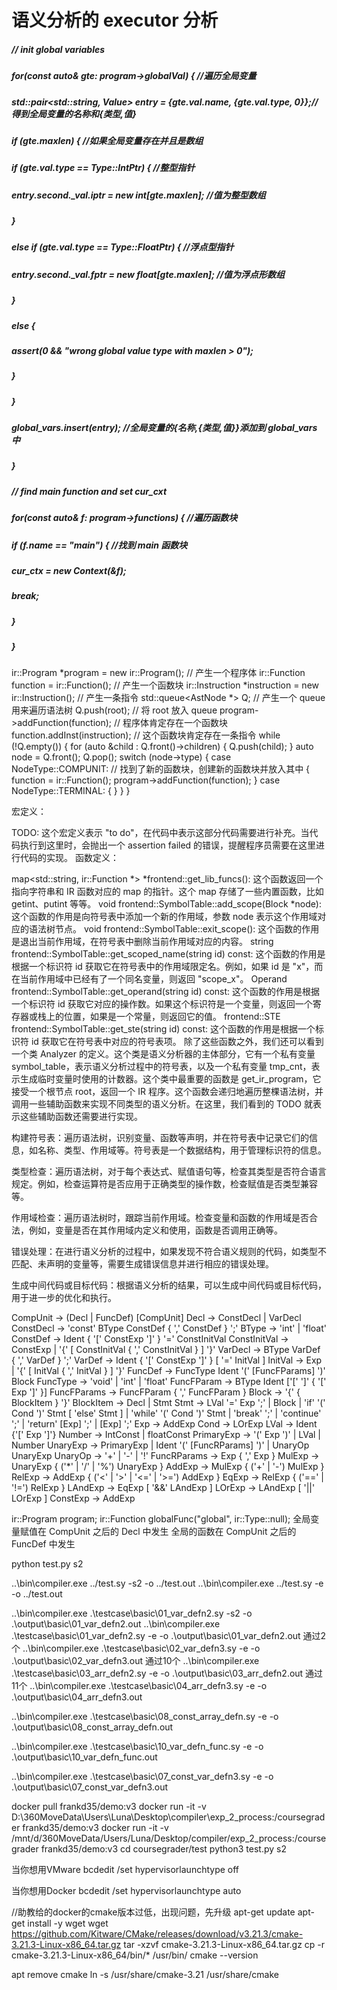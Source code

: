# 语义分析的 executor 分析

##### // init global variables

##### for(const auto& gte: program->globalVal) { //遍历全局变量

##### std::pair<std::string, Value> entry = {gte.val.name, {gte.val.type, 0}};//得到全局变量的名称和{类型,值}

##### if (gte.maxlen) { //如果全局变量存在并且是数组

##### if (gte.val.type == Type::IntPtr) { //整型指针

##### entry.second.\_val.iptr = new int[gte.maxlen]; //值为整型数组

#####

##### }

##### else if (gte.val.type == Type::FloatPtr) { //浮点型指针

##### entry.second.\_val.fptr = new float[gte.maxlen]; //值为浮点形数组

##### }

##### else {

##### assert(0 && "wrong global value type with maxlen > 0");

##### }

##### }

##### global_vars.insert(entry); //全局变量的{名称,{类型,值}}添加到 global_vars 中

##### }

##### // find main function and set cur_cxt

##### for(const auto& f: program->functions) { //遍历函数块

##### if (f.name == "main") { //找到 main 函数块

##### cur_ctx = new Context(&f);

##### break;

##### }

##### }

ir::Program *program = new ir::Program(); // 产生一个程序体
ir::Function function = ir::Function(); // 产生一个函数块
ir::Instruction *instruction = new ir::Instruction(); // 产生一条指令
std::queue<AstNode \*> Q; // 产生一个 queue 用来遍历语法树
Q.push(root); // 将 root 放入 queue
program->addFunction(function); // 程序体肯定存在一个函数块
function.addInst(instruction); // 这个函数块肯定存在一条指令
while (!Q.empty())
{
for (auto &child : Q.front()->children)
{
Q.push(child);
}
auto node = Q.front();
Q.pop();
switch (node->type)
{
case NodeType::COMPUNIT: // 找到了新的函数块，创建新的函数块并放入其中
{
function = ir::Function();
program->addFunction(function);
}
case NodeType::TERMINAL:
{
}
}
}

宏定义：

TODO: 这个宏定义表示 "to do"，在代码中表示这部分代码需要进行补充。当代码执行到这里时，会抛出一个 assertion failed 的错误，提醒程序员需要在这里进行代码的实现。
函数定义：

map<std::string, ir::Function *> *frontend::get_lib_funcs(): 这个函数返回一个指向字符串和 IR 函数对应的 map 的指针。这个 map 存储了一些内置函数，比如 getint、putint 等等。
void frontend::SymbolTable::add_scope(Block \*node): 这个函数的作用是向符号表中添加一个新的作用域，参数 node 表示这个作用域对应的语法树节点。
void frontend::SymbolTable::exit_scope(): 这个函数的作用是退出当前作用域，在符号表中删除当前作用域对应的内容。
string frontend::SymbolTable::get_scoped_name(string id) const: 这个函数的作用是根据一个标识符 id 获取它在符号表中的作用域限定名。例如，如果 id 是 "x"，而在当前作用域中已经有了一个同名变量，则返回 "scope_x"。
Operand frontend::SymbolTable::get_operand(string id) const: 这个函数的作用是根据一个标识符 id 获取它对应的操作数。如果这个标识符是一个变量，则返回一个寄存器或栈上的位置，如果是一个常量，则返回它的值。
frontend::STE frontend::SymbolTable::get_ste(string id) const: 这个函数的作用是根据一个标识符 id 获取它在符号表中对应的符号表项。
除了这些函数之外，我们还可以看到一个类 Analyzer 的定义。这个类是语义分析器的主体部分，它有一个私有变量 symbol_table，表示语义分析过程中的符号表，以及一个私有变量 tmp_cnt，表示生成临时变量时使用的计数器。这个类中最重要的函数是 get_ir_program，它接受一个根节点 root，返回一个 IR 程序。这个函数会递归地遍历整棵语法树，并调用一些辅助函数来实现不同类型的语义分析。在这里，我们看到的 TODO 就表示这些辅助函数还需要进行实现。

构建符号表：遍历语法树，识别变量、函数等声明，并在符号表中记录它们的信息，如名称、类型、作用域等。符号表是一个数据结构，用于管理标识符的信息。

类型检查：遍历语法树，对于每个表达式、赋值语句等，检查其类型是否符合语言规定。例如，检查运算符是否应用于正确类型的操作数，检查赋值是否类型兼容等。

作用域检查：遍历语法树时，跟踪当前作用域。检查变量和函数的作用域是否合法，例如，变量是否在其作用域内定义和使用，函数是否调用正确等。

错误处理：在进行语义分析的过程中，如果发现不符合语义规则的代码，如类型不匹配、未声明的变量等，需要生成错误信息并进行相应的错误处理。

生成中间代码或目标代码：根据语义分析的结果，可以生成中间代码或目标代码，用于进一步的优化和执行。

CompUnit -> (Decl | FuncDef) [CompUnit]
Decl -> ConstDecl | VarDecl
ConstDecl -> 'const' BType ConstDef { ',' ConstDef } ';'
BType -> 'int' | 'float'
ConstDef -> Ident { '[' ConstExp ']' } '=' ConstInitVal
ConstInitVal -> ConstExp | '{' [ ConstInitVal { ',' ConstInitVal } ] '}'
VarDecl -> BType VarDef { ',' VarDef } ';'
VarDef -> Ident { '[' ConstExp ']' } [ '=' InitVal ]
InitVal -> Exp | '{' [ InitVal { ',' InitVal } ] '}'
FuncDef -> FuncType Ident '(' [FuncFParams] ')' Block
FuncType -> 'void' | 'int' | 'float'
FuncFParam -> BType Ident ['[' ']' { '[' Exp ']' }]
FuncFParams -> FuncFParam { ',' FuncFParam }
Block -> '{' { BlockItem } '}'
BlockItem -> Decl | Stmt
Stmt -> LVal '=' Exp ';' | Block | 'if' '(' Cond ')' Stmt [ 'else' Stmt ] | 'while' '(' Cond ')' Stmt | 'break' ';' | 'continue' ';' | 'return' [Exp] ';' | [Exp] ';'
Exp -> AddExp
Cond -> LOrExp
LVal -> Ident {'[' Exp ']'}
Number -> IntConst | floatConst
PrimaryExp -> '(' Exp ')' | LVal | Number
UnaryExp -> PrimaryExp | Ident '(' [FuncRParams] ')' | UnaryOp UnaryExp
UnaryOp -> '+' | '-' | '!'
FuncRParams -> Exp { ',' Exp }
MulExp -> UnaryExp { ('\*' | '/' | '%') UnaryExp }
AddExp -> MulExp { ('+' | '-') MulExp }
RelExp -> AddExp { ('<' | '>' | '<=' | '>=') AddExp }
EqExp -> RelExp { ('==' | '!=') RelExp }
LAndExp -> EqExp [ '&&' LAndExp ]
LOrExp -> LAndExp [ '||' LOrExp ]
ConstExp -> AddExp

ir::Program program;
ir::Function globalFunc("global", ir::Type::null);
全局变量赋值在 CompUnit 之后的 Decl 中发生
全局的函数在 CompUnit 之后的 FuncDef 中发生

python test.py s2

..\bin\compiler.exe ../test.sy -s2 -o ../test.out
..\bin\compiler.exe ../test.sy -e -o ../test.out

..\bin\compiler.exe .\testcase\basic\01_var_defn2.sy -s2 -o .\output\basic\01_var_defn2.out
..\bin\compiler.exe .\testcase\basic\01_var_defn2.sy -e -o .\output\basic\01_var_defn2.out
通过2个
..\bin\compiler.exe .\testcase\basic\02_var_defn3.sy -e -o .\output\basic\02_var_defn3.out
通过10个
..\bin\compiler.exe .\testcase\basic\03_arr_defn2.sy -e -o .\output\basic\03_arr_defn2.out
通过11个
..\bin\compiler.exe .\testcase\basic\04_arr_defn3.sy -e -o .\output\basic\04_arr_defn3.out

..\bin\compiler.exe .\testcase\basic\08_const_array_defn.sy -e -o .\output\basic\08_const_array_defn.out

..\bin\compiler.exe .\testcase\basic\10_var_defn_func.sy -e -o .\output\basic\10_var_defn_func.out

..\bin\compiler.exe .\testcase\basic\07_const_var_defn3.sy -e -o .\output\basic\07_const_var_defn3.out




docker pull frankd35/demo:v3
docker run -it -v D:\360MoveData\Users\Luna\Desktop\compiler\exp_2_process:/coursegrader frankd35/demo:v3
docker run -it -v /mnt/d/360MoveData/Users/Luna/Desktop/compiler/exp_2_process:/coursegrader frankd35/demo:v3
cd coursegrader/test
python3 test.py s2

当你想用VMware
bcdedit /set hypervisorlaunchtype off

当你想用Docker
bcdedit /set hypervisorlaunchtype auto


//助教给的docker的cmake版本过低，出现问题，先升级
apt-get update
apt-get install -y wget
wget https://github.com/Kitware/CMake/releases/download/v3.21.3/cmake-3.21.3-Linux-x86_64.tar.gz
tar -xzvf cmake-3.21.3-Linux-x86_64.tar.gz
cp -r cmake-3.21.3-Linux-x86_64/bin/* /usr/bin/
cmake --version

apt remove cmake
ln -s /usr/share/cmake-3.21 /usr/share/cmake